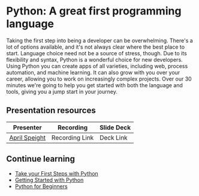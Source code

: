 # Python: A great first programming language

Taking the first step into being a developer can be overwhelming. There's a lot of options available, and it's not always clear where the best place to start. Language choice need not be a source of stress, though. Due to its flexibility and syntax, Python is a wonderful choice for new developers. Using Python you can create apps of all varieties, including web, process automation, and machine learning. It can also grow with you over your career, allowing you to work on increasingly complex projects. Over our 30 minutes we're going to help you get started with both the language and tools, giving you a jump start in your journey.

## Presentation resources

| Presenter | Recording | Slide Deck |
| - | - | - |
| [April Speight](https://twitter.com/vogueandcode) | Recording Link | Deck Link |

## Continue learning

- [Take your First Steps with Python](https://docs.microsoft.com/learn/paths/python-first-steps/)
- [Getting Started with Python](https://github.com/microsoft/c9-python-getting-started)
- [Python for Beginners](https://channel9.msdn.com/Series/Intro-to-Python-Development?WT.mc_id=python-c9-niner)